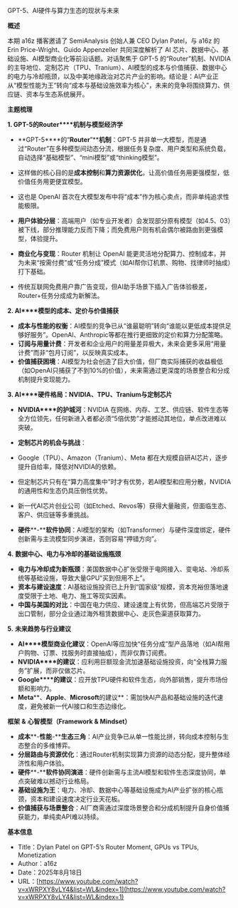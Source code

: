 GPT-5、AI硬件与算力生态的现状与未来

  

**概述**

  

本期 a16z 播客邀请了 SemiAnalysis 创始人兼 CEO Dylan Patel，与 a16z 的 Erin Price-Wright、Guido Appenzeller 共同深度解析了 AI 芯片、数据中心、基础设施、AI模型商业化等前沿话题。对话聚焦于 GPT-5 的“Router”机制、NVIDIA 的主导地位、定制芯片（TPU、Tranium）、AI模型的成本与价值捕获、数据中心的电力与冷却瓶颈，以及中美地缘政治对芯片产业的影响。结论是：AI产业正从“模型性能为王”转向“成本与基础设施效率为核心”，未来的竞争将围绕算力、供应链、资本与生态系统展开。

  

**主题梳理**

  

**1. GPT-5****的****Router****机制与模型经济学**

- **GPT-5****的“****Router****”****机制**：GPT-5 并非单一大模型，而是通过“Router”在多种模型间动态分流，根据任务复杂度、用户类型和系统负载，自动选择“基础模型”、“mini模型”或“thinking模型”。

- 这样做的核心目的是**成本控制**和**算力资源优化**，让高价值任务用更强模型，低价值任务用更便宜模型。
- 这也是 OpenAI 首次在大模型发布中将“成本”作为核心卖点，而非单纯追求性能极限。

- **用户体验分层**：高端用户（如专业开发者）会发现部分原有模型（如4.5、03）被下线，部分推理能力反而下降；而免费用户则有机会偶尔被路由到更强模型，体验提升。
- **商业化与变现**：Router 机制让 OpenAI 能更灵活地分配算力、控制成本，并为未来“按需付费”或“任务分成”模式（如AI帮你订机票、购物、找律师时抽成）打下基础。

- 传统互联网免费用户靠广告变现，但AI助手场景下插入广告体验极差，Router+任务分成成为新解法。

  

**2. AI****模型的成本、定价与价值捕获**

- **成本与性能的权衡**：AI模型的竞争已从“谁最聪明”转向“谁能以更低成本提供足够好服务”。OpenAI、Anthropic等都在推行更细致的定价和算力分配策略。
- **订阅与用量计费**：开发者和企业用户的用量差异极大，未来会更多采用“用量计费”而非“包月订阅”，以反映真实成本。
- **价值捕获困境**：AI模型为社会创造了巨大价值，但厂商实际捕获的收益极低（如OpenAI只捕获了不到10%的价值），未来需通过更深度的场景整合和分成机制提升变现能力。

  

**3. AI****硬件格局：****NVIDIA****、****TPU****、****Tranium****与定制芯片**

- **NVIDIA****的护城河**：NVIDIA 在网络、内存、工艺、供应链、软件生态等全方位领先，任何新进入者都必须“5倍优势”才能撼动其地位，单点改进难以突破。
- **定制芯片的机会与挑战**：

- Google（TPU）、Amazon（Tranium）、Meta 都在大规模自研AI芯片，逐步提升自给率，降低对NVIDIA的依赖。
- 但定制芯片只有在“算力高度集中”时才有优势，若AI模型和应用分散，NVIDIA的通用性和生态仍具压倒性优势。
- 新一代AI芯片创业公司（如Etched、Revos等）获得大量融资，但面临生态、客户、供应链等多重挑战。

- **硬件****-****软件协同**：AI模型的架构（如Transformer）与硬件深度绑定，硬件创新需与主流模型同步演进，否则容易“押错方向”。

  

**4.** **数据中心、电力与冷却的基础设施瓶颈**

- **电力与冷却成为新瓶颈**：美国数据中心扩张受限于电网接入、变电站、冷却系统等基础设施，导致大量GPU“买到但用不上”。
- **资本与建设速度**：AI基础设施投资已上升到“国家级”规模，资本充裕但落地速度受限于土地、电力、施工等现实因素。
- **中国与美国的对比**：中国在电力供应、建设速度上有优势，但高端芯片受限于出口管制，部分企业通过海外租赁数据中心、走灰色渠道获取算力。

  

**5.** **未来趋势与行业建议**

- **AI****模型商业化建议**：OpenAI等应加快“任务分成”型产品落地（如AI帮用户购物、订票、找服务时直接抽成），而非仅靠订阅费。
- **NVIDIA****的建议**：应利用巨额现金流加速基础设施投资，向“全栈算力服务”扩展，而非仅做芯片。
- **Google****的建议**：应开放TPU硬件和软件生态，向外部销售，提升市场份额和影响力。
- **Meta****、****Apple****、****Microsoft****的建议**：需加快AI产品和基础设施的迭代速度，避免被新一代AI接口和生态边缘化。

  

**框架** **&** **心智模型（****Framework & Mindset****）**

- **成本****-****性能****-****生态三角**：AI产业竞争已从单一性能比拼，转向成本控制与生态整合的多维博弈。
- **分层路由与资源优化**：通过Router机制实现算力资源的动态分配，提升整体经济性和用户体验。
- **硬件****-****软件协同演进**：硬件创新需与主流AI模型和软件生态深度协同，单点突破难以撼动行业格局。
- **基础设施为王**：电力、冷却、数据中心等基础设施成为AI产业扩张的核心瓶颈，资本和建设速度决定行业天花板。
- **价值捕获与场景整合**：AI厂商需通过深度场景整合和分成机制提升自身价值捕获能力，单纯卖API难以持续。

  

**基本信息**

- Title：Dylan Patel on GPT-5’s Router Moment, GPUs vs TPUs, Monetization
- Author：a16z
- Date：2025年8月18日
- URL：[https://www.youtube.com/watch?v=xWRPXY8vLY4&list=WL&index=1](https://www.youtube.com/watch?v=xWRPXY8vLY4&list=WL&index=1)